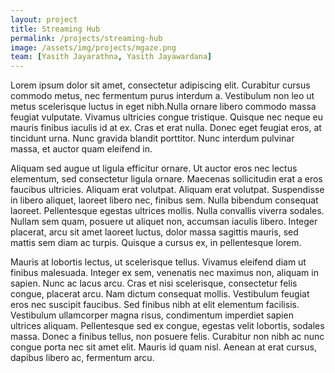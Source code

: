```yaml
---
layout: project
title: Streaming Hub
permalink: /projects/streaming-hub
image: /assets/img/projects/mgaze.png
team: [Yasith Jayarathna, Yasith Jayawardana]
---
```


Lorem ipsum dolor sit amet, consectetur adipiscing elit. Curabitur cursus commodo metus, nec fermentum purus interdum a. Vestibulum non leo ut metus scelerisque luctus in eget nibh.Nulla ornare libero commodo massa feugiat vulputate. Vivamus ultricies congue tristique. Quisque nec neque eu mauris finibus iaculis id at ex. Cras et erat nulla. Donec eget feugiat eros, at tincidunt urna. Nunc gravida blandit porttitor. Nunc interdum pulvinar massa, et auctor quam eleifend in.

Aliquam sed augue ut ligula efficitur ornare. Ut auctor eros nec lectus elementum, sed consectetur ligula ornare. Maecenas sollicitudin erat a eros faucibus ultricies. Aliquam erat volutpat. Aliquam erat volutpat. Suspendisse in libero aliquet, laoreet libero nec, finibus sem. Nulla bibendum consequat laoreet. Pellentesque egestas ultrices mollis. Nulla convallis viverra sodales. Nullam sem quam, posuere ut aliquet non, accumsan iaculis libero. Integer placerat, arcu sit amet laoreet luctus, dolor massa sagittis mauris, sed mattis sem diam ac turpis. Quisque a cursus ex, in pellentesque lorem.

Mauris at lobortis lectus, ut scelerisque tellus. Vivamus eleifend diam ut finibus malesuada. Integer ex sem, venenatis nec maximus non, aliquam in sapien. Nunc ac lacus arcu. Cras et nisi scelerisque, consectetur felis congue, placerat arcu. Nam dictum consequat mollis. Vestibulum feugiat eros nec suscipit faucibus. Sed finibus nibh at elit elementum facilisis. Vestibulum ullamcorper magna risus, condimentum imperdiet sapien ultrices aliquam. Pellentesque sed ex congue, egestas velit lobortis, sodales massa. Donec a finibus tellus, non posuere felis. Curabitur non nibh ac nunc congue porta nec sit amet elit. Mauris id quam nisl. Aenean at erat cursus, dapibus libero ac, fermentum arcu.
